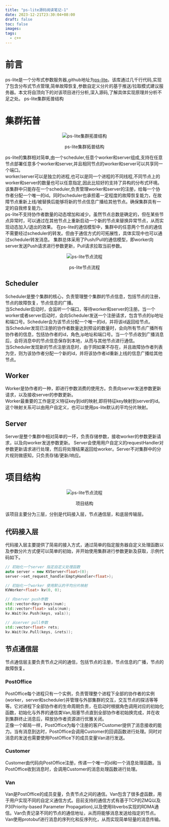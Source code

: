 ```yaml
---
title: "ps-lite源码阅读笔记-1"
date: 2023-12-21T23:30:04+08:00
draft: false
toc: false
images:
tags:
  - c++
---
```


# 前言
ps-lite是一个分布式参数服务器,github地址为[ps-lite](https://github.com/dmlc/ps-lite)。该库通过几千行代码,实现了包含分布式节点管理,简单故障恢复,参数自定义分片的基于推送/拉取模式建议服务器。本文将自顶向下的对该项目进行分析,深入源码,了解具体实现原理并分析不足之处。  ps-lite集群拓普结构
# 集群拓普
<p align="center">
  <img src="images/network-topology.png" alt="ps-lite集群拓普结构">
</p>
<p align="center">ps-lite集群拓普结构</p>  

ps-lite的集群相对简单,由一个scheduler,任意个worker和server组成,支持在任意节点部署任意多个worker和server,并且相同节点的worker和server可以共享同一个端口。  
worker/server可以是独立的进程,也可以是同一个进程的不同线程,不同节点上的worker和server的数量也可以任意指定,因此比较好的支持了异构的分布式环境。  
该集群中只能存在一个scheduler,负责管理worker和server的注册，给每一个协作者分配一个唯一的id。同时scheduler也承担着一定程度的故障恢复能力，在故障节点重新上线/被替换后能够将新的节点信息广播给其他节点。确保集群具有一定的自我修复能力。  
ps-lite不支持协作者数量的动态增加和减少。虽然节点总数是确定的，但在某些节点异常时，可以通过在其他节点上重新启动一个新的节点来替换异常节点，从而实现动态加入/退出的效果。
在ps-lite的通信模型中，集群中的任意两个节点的通信不需要经过scheduler的转发。但由于通信方式的可拓展性，具体实现中也可以通过scheduler转发消息。
集群总体采用了Push/Pull的通信模型，即worker向server发送Push请求进行参数更新，Pull请求拉取当前参数。

<p align="center">
  <img src="images/cluster-initial.png" alt="ps-lite节点流程">
</p>
<p align="center">ps-lite节点流程</p>  

## Scheduler
Scheduler是整个集群的核心，负责管理整个集群的节点信息，包括节点的注册，节点的故障恢复，节点信息的广播。  
当Scheduler启动时，会监听一个端口，等待worker和server的注册。当一个worker或者server启动时，会向Scheduler发送一个注册请求，包含节点的ip地址和端口号。Scheduler会为该节点分配一个唯一的id，并将该id返回给节点。  
当Scheduler发现已注册的协作者数量达到预设的数量时，会向所有节点广播所有协作者的信息，包括协作者的id，角色,ip地址和端口号。当一个节点收到广播消息后，会将消息中的节点信息保存到本地，从而与其他节点进行通信。  
当Scheduler发现新的节点注册消息时，由于网如果不存在，并且故障协作者列表为空，则为该协作者分配一个新的id，并将该协作者id重新上线的信息广播给其他节点。

## Worker
Worker是协作者的一种，即进行参数消费的使用方。负责向server发送参数更新请求，以及接收server的参数更新。  
Worker最重要的工作是定义特征key到id的映射,即将特征key映射到server的id。这个映射关系可以由用户自定义，也可以使用ps-lite默认的平均分片映射。

## Server
Server是整个集群中相对简单的一环，负责存储参数，接收worker的参数更新请求，以及向worker发送参数更新。
Server会使用用户自定义的requestHandler对参数更新请求进行处理，然后将处理结果返回给worker。Server不对集群中的分片规则做感知，只负责存储/更新/响应。

# 项目结构

<p align="center">
  <img src="images/project-structure.png" alt="ps-lite节点流程">
</p>
<p align="center">项目结构</p>

该项目主要分为三层，分别是代码接入层，节点通信层，和底层传输层。

## 代码接入层
代码接入层主要提供了简易的接入方式，通过简单的指定服务器自定义处理函数以及参数分片方式便可以简单的初始，并开始使用集群进行参数更新及获取，示例代码如下。
```c++
// 初始化一个server 指定自定义处理函数
auto server = new KVServer<float>(0);
server->set_request_handle(EmptyHandler<float>);

// 初始化一个worker 使用默认的平均分片映射
KVWorker<float> kv(0, 0);

// 向server push参数
std::vector<Key> keys(num);
std::vector<float> vals(num);
kv.Wait(kv.Push(keys, vals));

// 从server pull参数
std::vector<float> rets;
kv.Wait(kv.Pull(keys, &rets));
```

## 节点通信层
节点通信层主要负责节点之间的通信，包括节点的注册，节点信息的广播，节点的故障恢复。
### PostOffice
PostOffice每个进程只有一个实例，负责管理整个进程下全部的协作者的实例(worker，server和scheduler)并管理与外部集群的交互，交互节点的探活等等等。它对进程下全部协作者的生命周期负责，在启动时根据角色调用对应的初始化函数，初始化与外界的通信类Van,阻塞节点直到全部协作者初始换完成，并在收到集群终止消息后，释放协作者资源进行优雅关闭。  
正像一个邮局一样，PostOffice为每个注册的客户Customer提供了消息接收的能力。当有消息到达时，PostOffice会调用Customer的回调函数进行处理。同时对消息的发送也需要使用PostOffice下的成员变量Van进行发送。
### Customer
Customer由代码向PostOffice注册，传递一个唯一的id和一个消息处理函数。当PostOffice收到消息时，会调用Customer的消息处理函数进行处理。
### Van
Van是PostOffice的成员变量，负责节点之间的通信。Van包含了很多虚函数，用于用户实现不同的自定义通信方式。目前支持的通信方式有基于TCP的ZMQ以及P3(Priority-based Parameter Propagation),以及使用libverbs实现的RDMA通信。Van负责记录不同的节点的通信地址，从而将能够消息发送给指定的节点。Van使用protobuf进行消息的序列化和反序列化，从而实现简单轻量的消息传输。